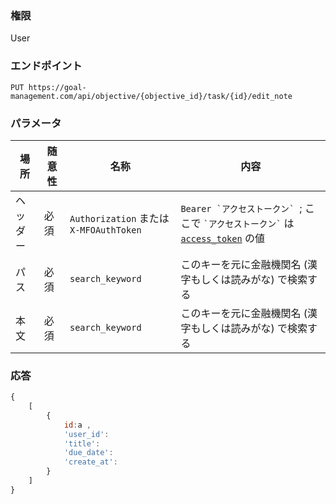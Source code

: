 ### 権限
User

### エンドポイント
```
PUT https://goal-management.com/api/objective/{objective_id}/task/{id}/edit_note
```


### パラメータ
| 場所     | 随意性                               | 名称                                    | 内容                                                                                                 |
| -------- | ------------------------------------ | --------------------------------------- | ---------------------------------------------------------------------------------------------------- |
| ヘッダー | 必須                                 | `Authorization` または `X-MFOAuthToken` | `` Bearer `アクセストークン`  ``; ここで `` `アクセストークン` `` は [`access_token`](token.md) の値 |
| パス | 必須               | `search_keyword`                        | このキーを元に金融機関名 (漢字もしくは読みがな) で検索する                                           |
| 本文 | 必須               | `search_keyword`                        | このキーを元に金融機関名 (漢字もしくは読みがな) で検索する                                           |

### 応答
```js
{
    [
        {
            id:a ,
            'user_id':
            'title':
            'due_date':
            'create_at':         
        }
    ]
}
```


